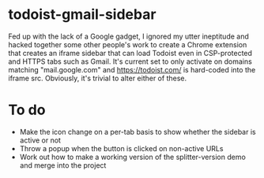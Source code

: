 todoist-gmail-sidebar
=====================

Fed up with the lack of a Google gadget, I ignored my utter ineptitude and hacked together some other people's work to create a Chrome extension that creates an iframe sidebar that can load Todoist even in CSP-protected and HTTPS tabs such as Gmail. It's current set to only activate on domains matching "mail.google.com" and https://todoist.com/ is hard-coded into the iframe src. Obviously, it's trivial to alter either of these.

To do
=====

* Make the icon change on a per-tab basis to show whether the sidebar is active or not
* Throw a popup when the button is clicked on non-active URLs
* Work out how to make a working version of the splitter-version demo and merge into the project
